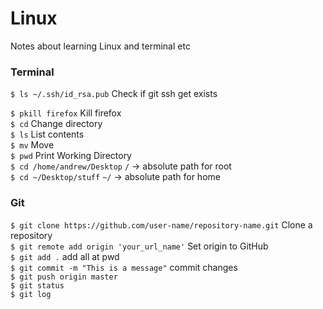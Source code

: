 # Linux
Notes about learning Linux and terminal etc



### Terminal

`$ ls ~/.ssh/id_rsa.pub`      Check if git ssh get exists  

`$ pkill firefox`             Kill firefox  
`$ cd`                        Change directory  
`$ ls`                        List contents  
`$ mv`                        Move   
`$ pwd`     Print Working Directory  
`$ cd /home/andrew/Desktop` `/` -> absolute path for root        
`$ cd ~/Desktop/stuff` `~/` -> absolute path for home  



### Git  
`$ git clone https://github.com/user-name/repository-name.git`  Clone a repository  
`$ git remote add origin 'your_url_name'` Set origin to GitHub  
`$ git add .` add all at pwd  
`$ git commit -m "This is a message"` commit changes  
`$ git push origin master`   
`$ git status`  
`$ git log`  
